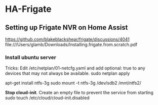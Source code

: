 # HA-Frigate

## Setting up Frigate NVR on Home Assist
https://github.com/blakeblackshear/frigate/discussions/4041
file:///Users/glamb/Downloads/Installing.frigate.from.scratch.pdf


### Install ubuntu server

Tricks:
  Edit /etc/netplan/01-netcfg.yaml and add optional: true to any devices that may not always be available.
  sudo netplan apply

  apt-get install ntfs-3g 
  sudo mount -t ntfs-3g /dev/sdb2 /mnt/ntfs2/
  
  **Stop cloud-init**. Create an empty file to prevent the service from starting
  sudo touch /etc/cloud/cloud-init.disabled
